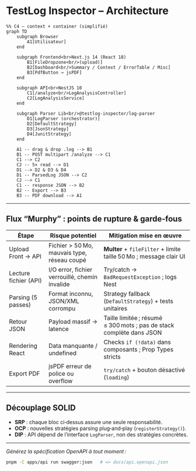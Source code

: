 # TestLog Inspector – Architecture

```mermaid
%% C4 – context + container (simplifié)
graph TD
    subgraph Browser
        A1[Utilisateur]
    end

    subgraph Frontend<br>Next.js 14 (React 18)
        B1[FileDropzone<br/>(upload)]
        B2[Dashboard<br/>Summary / Context / ErrorTable / Misc]
        B3[PdfButton → jsPDF]
    end

    subgraph API<br>NestJS 10
        C1[/analyze<br/>LogAnalysisController]
        C2[LogAnalysisService]
    end

    subgraph Parser Lib<br/>@testlog‑inspector/log-parser
        D1[LogParser (orchestrator)]
        D2[DefaultStrategy]
        D3[JsonStrategy]
        D4[JunitStrategy]
    end

    A1 -- drag & drop .log --> B1
    B1 -- POST multipart /analyze --> C1
    C1 --> C2
    C2 -- 5× read --> D1
    D1 --> D2 & D3 & D4
    D1 -- ParsedLog JSON --> C2
    C2 --> C1
    C1 -- response JSON --> B2
    B2 -- Export --> B3
    B3 -- PDF download --> A1
```

---

## Flux “Murphy” : points de rupture & garde‑fous

| Étape                 | Risque potentiel                               | Mitigation mise en œuvre                                             |
| --------------------- | ---------------------------------------------- | -------------------------------------------------------------------- |
| Upload Front → API    | Fichier > 50 Mo, mauvais type, réseau coupé    | **Multer** + `fileFilter` + limite taille 50 Mo ; message clair UI   |
| Lecture fichier (API) | I/O error, fichier verrouillé, chemin invalide | Try/catch → `BadRequestException` ; logs Nest                        |
| Parsing (5 passes)    | Format inconnu, JSON/XML corrompu              | Strategy fallback (`DefaultStrategy`) + tests unitaires              |
| Retour JSON           | Payload massif → latence                       | Taille limitée ; résumé ≤ 300 mots ; pas de stack complète dans JSON |
| Rendering React       | Data manquante / undefined                     | Checks `if (!data)` dans composants ; Prop Types stricts             |
| Export PDF            | jsPDF erreur de police ou overflow             | `try/catch` + bouton désactivé (`loading`)                           |

---

## Découplage SOLID

* **SRP** : chaque bloc ci‑dessus assure une seule responsabilité.
* **OCP** : nouvelles stratégies parsing plug‑and‑play (`registerStrategy()`).
* **DIP** : API dépend de l’interface `LogParser`, non des stratégies concrètes.

---

*Générez la spécification OpenAPI à tout moment :*

```bash
pnpm -C apps/api run swagger:json   # => docs/api.openapi.json
```
